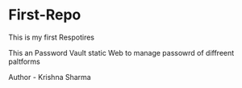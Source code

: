 # First-Repo
<p>This  is my  first Respotires</p>
<p>This an Password Vault  static Web to manage passowrd of diffreent  paltforms</p>
<p>Author - Krishna Sharma</p>

